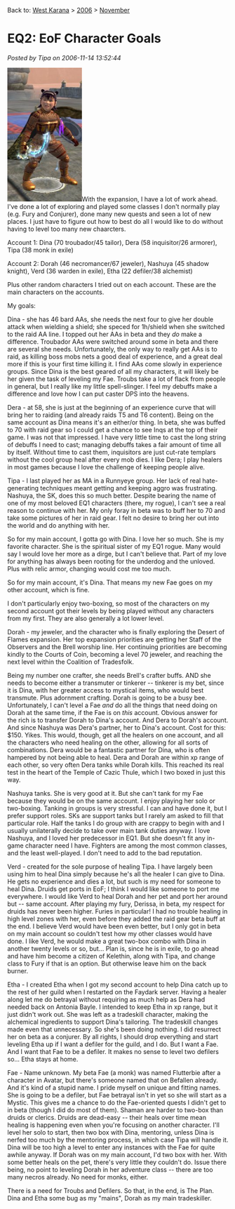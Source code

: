 Back to: [West Karana](/posts/westkarana.md) > [2006](/posts/2006/westkarana.md) > [November](./westkarana.md)
# EQ2: EoF Character Goals

*Posted by Tipa on 2006-11-14 13:52:44*

![dinapdoll.jpg](../../../uploads/2006/11/dinapdoll.jpg)With the expansion, I have a lot of work ahead. I've done a lot of exploring and played some classes I don't normally play (e.g. Fury and Conjurer), done many new quests and seen a lot of new places. I just have to figure out how to best do all I would like to do without having to level too many new chaarcters.

Account 1: Dina (70 troubador/45 tailor), Dera (58 inquisitor/26 armorer), Tipa (38 monk in exile)

Account 2: Dorah (46 necromancer/67 jeweler), Nashuya (45 shadow knight), Verd (36 warden in exile), Etha (22 defiler/38 alchemist)

Plus other random characters I tried out on each account. These are the main characters on the accounts.

My goals:

Dina - she has 46 bard AAs, she needs the next four to give her double attack when wielding a shield; she speced for 1h/shield when she switched to the raid AA line. I topped out her AAs in beta and they *do* make a difference. Troubador AAs were switched around some in beta and there are several she needs. Unfortunately, the only way to really get AAs is to raid, as killing boss mobs nets a good deal of experience, and a great deal more if this is your first time killing it. I find AAs come slowly in experience groups. Since Dina is the best geared of all my characters, it will likely be her given the task of leveling my Fae. Troubs take a lot of flack from people in general, but I really like my little spell-slinger. I feel my debuffs make a difference and love how I can put caster DPS into the heavens.

Dera - at 58, she is just at the beginning of an experience curve that will bring her to raiding (and already raids T5 and T6 content). Being on the same account as Dina means it's an either/or thing. In beta, she was buffed to 70 with raid gear so I could get a chance to see Inqs at the top of their game. I was not that impressed. I have very little time to cast the long string of debuffs I need to cast; managing debuffs takes a fair amount of time all by itself. Without time to cast them, inquisitors are just cut-rate templars without the cool group heal after every mob dies. I like Dera; I play healers in most games because I love the challenge of keeping people alive.

Tipa - I last played her as MA in a Runnyeye group. Her lack of real hate-generating techniques meant getting and keeping aggro was frustrating. Nashuya, the SK, does this so much better. Despite bearing the name of one of my most beloved EQ1 characters (there, my rogue), I can't see a real reason to continue with her. My only foray in beta was to buff her to 70 and take some pictures of her in raid gear. I felt no desire to bring her out into the world and do anything with her.

So for my main account, I gotta go with Dina. I love her so much. She is my favorite character. She is the spiritual sister of my EQ1 rogue. Many would say I would love her more as a dirge, but I can't believe that. Part of my love for anything has always been rooting for the underdog and the unloved. Plus with relic armor, changing would cost me too much.

So for my main account, it's Dina. That means my new Fae goes on my other account, which is fine.

I don't particularly enjoy two-boxing, so most of the characters on my second account got their levels by being played without any characters from my first. They are also generally a lot lower level.

Dorah - my jeweler, and the character who is finally exploring the Desert of Flames expansion. Her top expansion priorities are getting her Staff of the Observers and the Brell worship line. Her continuing priorities are becoming kindly to the Courts of Coin, becoming a level 70 jeweler, and reaching the next level within the Coalition of Tradesfolk.

Being my number one crafter, she needs Brell's crafter buffs. AND she needs to become either a transmuter or tinkerer -- tinkerer is my bet, since it is Dina, with her greater access to mystical items, who would best transmute. Plus adornment crafting. Dorah is going to be a busy bee. Unfortunately, I can't level a Fae *and* do all the things that need doing on Dorah at the same time, if the Fae is on *this* account. Obvious answer for the rich is to transfer Dorah to Dina's account. And Dera to Dorah's account. And since Nashuya was Dera's partner, her to Dina's account. Cost for this: $150. Yikes. This would, though, get all the healers on one account, and all the characters who need healing on the other, allowing for all sorts of combinations. Dera would be a fantastic partner for Dina, who is often hampered by not being able to heal. Dera and Dorah are within xp range of each other, so very often Dera tanks while Dorah kills. This reached its real test in the heart of the Temple of Cazic Thule, which I two boxed in just this way.

Nashuya tanks. She is very good at it. But she can't tank for my Fae because they would be on the same account. I enjoy playing her solo or two-boxing. Tanking in groups is very stressful. I can and have done it, but I prefer support roles. SKs are support tanks but I rarely am asked to fill that particular role. Half the tanks I do group with are crappy to begin with and I usually unilaterally decide to take over main tank duties anyway. I love Nashuya, and I loved her predecessor in EQ1. But she doesn't fit any in-game character need I have. Fighters are among the most common classes, and the least well-played. I don't need to add to the bad reputation.

Verd - created for the sole purpose of healing Tipa. I have largely been using him to heal Dina simply because he's all the healer I can give to Dina. He gets no experience and dies a lot, but such is my need for someone to heal Dina. Druids get ports in EoF; I think I would like someone to port me everywhere. I would like Verd to heal Dorah and her pet and port her around but -- same account. After playing my fury, Derissa, in beta, my respect for druids has never been higher. Furies in particular! I had no trouble healing in high level zones with her, even before they added the raid gear beta buff at the end. I believe Verd would have been even better, but I only got in beta on my main account so couldn't test how my other classes would have done. I like Verd, he would make a great two-box combo with Dina in another twenty levels or so, but... Plan is, since he is in exile, to go ahead and have him become a citizen of Kelethin, along with Tipa, and change class to Fury if that is an option. But otherwise leave him on the back burner.

Etha - I created Etha when I got my second account to help Dina catch up to the rest of her guild when I restarted on the Faydark server. Having a healer along let me do betrayal without requiring as much help as Dera had needed back on Antonia Bayle. I intended to keep Etha in xp range, but it just didn't work out. She was left as a tradeskill character, making the alchemical ingredients to support Dina's tailoring. The tradeskill changes made even that unnecessary. So she's been doing nothing. I did resurrect her on beta as a conjurer. By all rights, I should drop everything and start leveling Etha up if I want a defiler for the guild, and I do. But I want a Fae. And I want that Fae to be a defiler. It makes no sense to level two defilers so... Etha stays at home.

Fae - Name unknown. My beta Fae (a monk) was named Flutterbie after a character in Avatar, but there's someone named that on Befallen already. And it's kind of a stupid name. I pride myself on unique and fitting names. She is going to be a defiler, but Fae betrayal isn't in yet so she will start as a Mystic. This gives me a chance to do the Fae-oriented quests I didn't get to in beta (though I did do most of them). Shaman are harder to two-box than druids or clerics. Druids are dead-easy -- their heals over time mean healing is happening even when you're focusing on another character. I'll level her solo to start, then two box with Dina, mentoring, unless Dina is nerfed too much by the mentoring process, in which case Tipa will handle it. Dina will be too high a level to enter any instances with the Fae for quite awhile anyway. If Dorah was on my main account, I'd two box with her. With some better heals on the pet, there's very little they couldn't do. Issue there being, no point to leveling Dorah in her adventure class -- there are too many necros already. No need for monks, either.

There is a need for Troubs and Defilers. So that, in the end, is The Plan. Dina and Etha some bug as my "mains", Dorah as my main tradeskiller.
